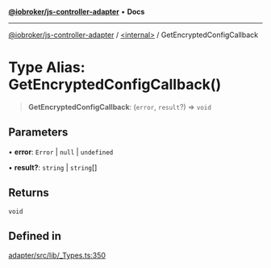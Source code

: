 [**@iobroker/js-controller-adapter**](../../README.md) • **Docs**

***

[@iobroker/js-controller-adapter](../../globals.md) / [\<internal\>](../README.md) / GetEncryptedConfigCallback

# Type Alias: GetEncryptedConfigCallback()

> **GetEncryptedConfigCallback**: (`error`, `result`?) => `void`

## Parameters

• **error**: `Error` \| `null` \| `undefined`

• **result?**: `string` \| `string`[]

## Returns

`void`

## Defined in

[adapter/src/lib/\_Types.ts:350](https://github.com/ioBroker/ioBroker.js-controller/blob/8ad7f66ced81c171aa99d76496fa607acde05189/packages/adapter/src/lib/_Types.ts#L350)
